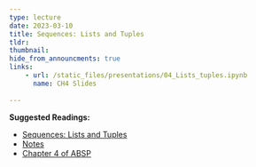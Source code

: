 ```yaml
---
type: lecture
date: 2023-03-10
title: Sequences: Lists and Tuples
tldr: 
thumbnail: 
hide_from_announcments: true
links: 
    - url: /static_files/presentations/04_Lists_tuples.ipynb
      name: CH4 Slides 
      
---
```

**Suggested Readings:**
- [Sequences: Lists and Tuples](https://github.com/phonchi/nsysu-math106A/blob/master/static_files/presentations/04_Lists_tuples.ipynb)
- [Notes](https://hackmd.io/@phonchi/programming-ch4)
- [Chapter 4 of ABSP](https://automatetheboringstuff.com/2e/chapter4/)
